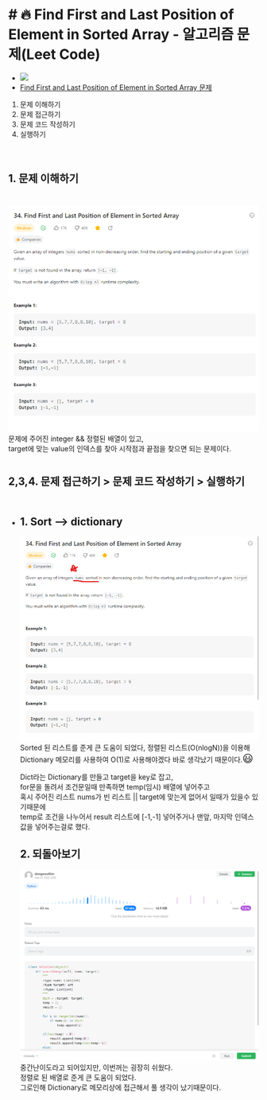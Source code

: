 # # 🔥 Find First and Last Position of Element in Sorted Array - 알고리즘 문제(Leet Code)

- <img src="https://img.shields.io/badge/PYTHON-3776AB?style=flat&logo=Python&logoColor=white"/><br/>
- <a href="https://leetcode.com/problems/find-first-and-last-position-of-element-in-sorted-array/description/" target="blank">Find First and Last Position of Element in Sorted Array 문제</a>

1. 문제 이해하기
2. 문제 접근하기
3. 문제 코드 작성하기
4. 실행하기<br/><br/><br/>

## 1. 문제 이해하기

<section style="margin:40px 0">
  <img src="./img/problem2.png"><br/>
  문제에 주어진 integer && 정렬된 배열이 있고,<br/>
  target에 맞는 value의 인덱스를 찾아 시작점과 끝점을 찾으면 되는 문제이다.
</section>

## 2,3,4. 문제 접근하기 > 문제 코드 작성하기 > 실행하기<br/><br/>

- ## 1. Sort --> dictionary

  <img src="./img/problemPoint.png"><br/>
  Sorted 된 리스트를 준게 큰 도움이 되었다, 정렬된 리스트(O(nlogN))을 이용해<br/>
  Dictionary 메모리를 사용하여 O(1)로 사용해야겠다 바로 생각났기 때문이다.<span style="font-size: 21px;">😃</span><br/>

  Dict라는 Dictionary를 만들고 target을 key로 잡고,<br/>
  for문을 돌려서 조건문일때 만족하면 temp(임시) 배열에 넣어주고<br/>
  혹시 주어진 리스트 nums가 빈 리스트 || target에 맞는게 없어서 일때가 있을수 있기때문에<br/>
  temp로 조건을 나누어서 result 리스트에 [-1,-1] 넣어주거나 맨앞, 마지막 인덱스 값을 넣어주는걸로 했다.

  ## 2. 되돌아보기

  <img src="./img/myResult.png"><br/>
  중간난이도라고 되어있지만, 이번꺼는 굉장히 쉬웠다.<br/>
  정렬로 된 배열로 준게 큰 도움이 되었다.<br/>
  그로인해 Dictionary로 메모리상에 접근해서 풀 생각이 났기때문이다.<br/>
